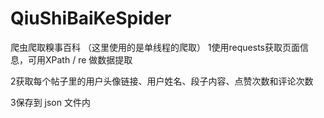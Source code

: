 # QiuShiBaiKeSpider
爬虫爬取糗事百科
（这里使用的是单线程的爬取）
1使用requests获取页面信息，可用XPath / re 做数据提取

2获取每个帖子里的用户头像链接、用户姓名、段子内容、点赞次数和评论次数

3保存到 json 文件内

